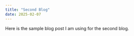 ```yaml
---
title: "Second Blog"
date: 2025-02-07
---
```


Here is the sample blog post I am using for the second blog.
